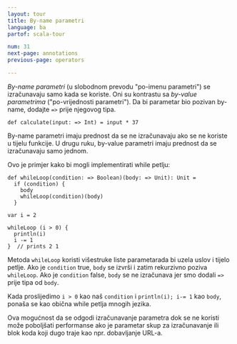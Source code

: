 ```yaml
---
layout: tour
title: By-name parametri
language: ba
partof: scala-tour

num: 31
next-page: annotations
previous-page: operators

---
```


_By-name parametri_ (u slobodnom prevodu "po-imenu parametri") se izračunavaju samo kada se koriste. 
Oni su kontrastu sa _by-value parametrima_ ("po-vrijednosti parametri"). 
Da bi parametar bio pozivan by-name, dodajte `=>` prije njegovog tipa.
```tut
def calculate(input: => Int) = input * 37
```
By-name parametri imaju prednost da se ne izračunavaju ako se ne koriste u tijelu funkcije. 
U drugu ruku, by-value parametri imaju prednost da se izračunavaju samo jednom.

Ovo je primjer kako bi mogli implementirati while petlju:

```tut
def whileLoop(condition: => Boolean)(body: => Unit): Unit =
  if (condition) {
    body
    whileLoop(condition)(body)
  }

var i = 2

whileLoop (i > 0) {
  println(i)
  i -= 1
}  // prints 2 1
```
Metoda `whileLoop` koristi višestruke liste parametarada bi uzela uslov i tijelo petlje.
Ako je `condition` true, `body` se izvrši i zatim rekurzivno poziva `whileLoop`.
Ako je `condition` false, `body` se ne izračunava jer smo dodali `=>` prije tipa od `body`.

Kada proslijedimo `i > 0` kao naš `condition` i `println(i); i-= 1` kao `body`, 
ponaša se kao obična while petlja mnogih jezika.

Ova mogućnost da se odgodi izračunavanje parametra dok se ne koristi može poboljšati performanse ako je parametar 
skup za izračunavanje ili blok koda koji dugo traje kao npr. dobavljanje URL-a.
